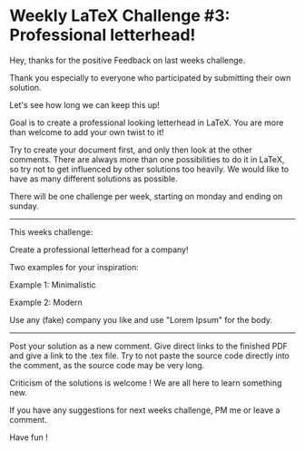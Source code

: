 # Weekly LaTeX Challenge #3: Professional letterhead!
Hey, thanks for the positive Feedback on last weeks challenge.

Thank you especially to everyone who participated by submitting their own solution.

Let's see how long we can keep this up!

Goal is to create a professional looking letterhead in LaTeX. You are more than welcome to add your own twist to it!

Try to create your document first, and only then look at the other comments. There are always more than one possibilities to do it in LaTeX, so try not to get influenced by other solutions too heavily. We would like to have as many different solutions as possible.

There will be one challenge per week, starting on monday and ending on sunday.

----

This weeks challenge:

Create a professional letterhead for a company!

Two examples for your inspiration:

Example 1: Minimalistic

Example 2: Modern

Use any (fake) company you like and use "Lorem Ipsum" for the body.

----

Post your solution as a new comment. Give direct links to the finished PDF and give a link to the .tex file. Try to not paste the source code directly into the comment, as the source code may be very long.

Criticism of the solutions is welcome ! We are all here to learn something new.

If you have any suggestions for next weeks challenge, PM me or leave a comment.

Have fun !
